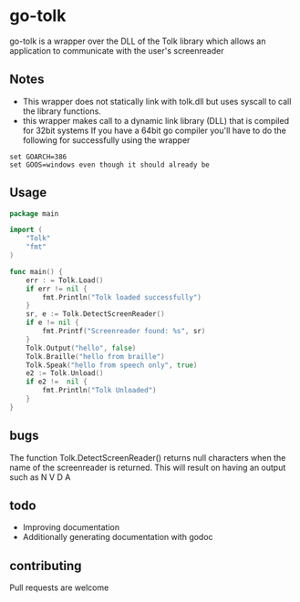 # go-tolk
go-tolk is a wrapper over the DLL of the Tolk library which allows an application to communicate with the user's screenreader
## Notes
* This wrapper does not statically link with tolk.dll but uses syscall to call the library functions.
* this wrapper makes call to a dynamic link library (DLL) that is compiled for 32bit systems
If you have a 64bit go compiler you'll have to do the following for successfully using the wrapper
```batch
set GOARCH=386
set GOOS=windows even though it should already be
```
## Usage
```go
package main

import (
	"Tolk"
	"fmt"
)

func main() {
	err : = Tolk.Load()
	if err != nil {
		fmt.Println("Tolk loaded successfully")
	}
	sr, e := Tolk.DetectScreenReader()
	if e != nil {
		fmt.Printf("Screenreader found: %s", sr)
	}
	Tolk.Output("hello", false)
	Tolk.Braille("hello from braille")
	Tolk.Speak("hello from speech only", true)
	e2 := Tolk.Unload()
	if e2 !=  nil {
		fmt.Println("Tolk Unloaded")
	}
}
```
## bugs
The function Tolk.DetectScreenReader() returns null characters when the name of the screenreader is returned. This will result on having an output such as
N V D A
## todo
* Improving documentation
* Additionally generating documentation with godoc
## contributing
Pull requests are welcome